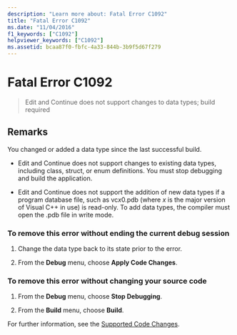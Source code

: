 ```yaml
---
description: "Learn more about: Fatal Error C1092"
title: "Fatal Error C1092"
ms.date: "11/04/2016"
f1_keywords: ["C1092"]
helpviewer_keywords: ["C1092"]
ms.assetid: bcaa87f0-fbfc-4a33-844b-3b9f5d67f279
---
```

# Fatal Error C1092

> Edit and Continue does not support changes to data types; build required

## Remarks

You changed or added a data type since the last successful build.

- Edit and Continue does not support changes to existing data types, including class, struct, or enum definitions. You must stop debugging and build the application.

- Edit and Continue does not support the addition of new data types if a program database file, such as vc*x*0.pdb (where *x* is the major version of Visual C++ in use) is read-only. To add data types, the compiler must open the .pdb file in write mode.

### To remove this error without ending the current debug session

1. Change the data type back to its state prior to the error.

1. From the **Debug** menu, choose **Apply Code Changes**.

### To remove this error without changing your source code

1. From the **Debug** menu, choose **Stop Debugging**.

1. From the **Build** menu, choose **Build**.

For further information, see the [Supported Code Changes](/visualstudio/debugger/supported-code-changes-cpp).
